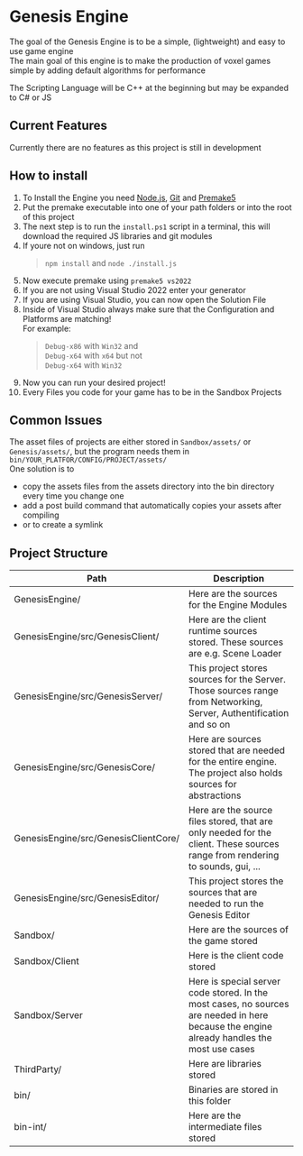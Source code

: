 # Genesis Engine
The goal of the Genesis Engine is to be a simple, (lightweight) and easy to use game engine  
The main goal of this engine is to make the production of voxel games simple by adding default algorithms for performance  

The Scripting Language will be C++ at the beginning but may be expanded to C# or JS  

## Current Features
Currently there are no features as this project is still in development  

## How to install
1. To Install the Engine you need [Node.js](https://nodejs.org/en/), [Git](https://git-scm.com) and [Premake5](https://premake.github.io)
2. Put the premake executable into one of your path folders or into the root of this project
3. The next step is to run the ``install.ps1`` script in a terminal, this will download the required JS libraries and git modules
4. If youre not on windows, just run
	>``npm install`` and ``node ./install.js``
5. Now execute premake using ``premake5 vs2022``
6. If you are not using Visual Studio 2022 enter your generator
7. If you are using Visual Studio, you can now open the Solution File
8. Inside of Visual Studio always make sure that the Configuration and Platforms are matching!  
   For example: 
   > `Debug-x86` with `Win32` and  
	 `Debug-x64` with `x64` but not  
	 `Debug-x64` with `Win32`
9. Now you can run your desired project!
10. Every Files you code for your game has to be in the Sandbox Projects

## Common Issues
The asset files of projects are either stored in `Sandbox/assets/` or `Genesis/assets/`, but the program needs them in
`bin/YOUR_PLATFOR/CONFIG/PROJECT/assets/`  
One solution is to
* copy the assets files from the assets directory into the bin directory every time you change one
* add a post build command that automatically copies your assets after compiling
* or to create a symlink

## Project Structure
| Path | Description |
| --- | --- |
| GenesisEngine/ | Here are the sources for the Engine Modules |
| GenesisEngine/src/GenesisClient/ | Here are the client runtime sources stored. These sources are e.g. Scene Loader |
| GenesisEngine/src/GenesisServer/ | This project stores sources for the Server. Those sources range from Networking, Server, Authentification and so on |
| GenesisEngine/src/GenesisCore/ | Here are sources stored that are needed for the entire engine. The project also holds sources for abstractions |
| GenesisEngine/src/GenesisClientCore/ | Here are the source files stored, that are only needed for the client. These sources range from rendering to sounds, gui, ...
| GenesisEngine/src/GenesisEditor/ | This project stores the sources that are needed to run the Genesis Editor |
| Sandbox/ | Here are the sources of the game stored |
| Sandbox/Client | Here is the client code stored |
| Sandbox/Server | Here is special server code stored. In the most cases, no sources are needed in here because the engine already handles the most use cases |
| ThirdParty/ | Here are libraries stored |
| bin/ | Binaries are stored in this folder |
| bin-int/ | Here are the intermediate files stored |
